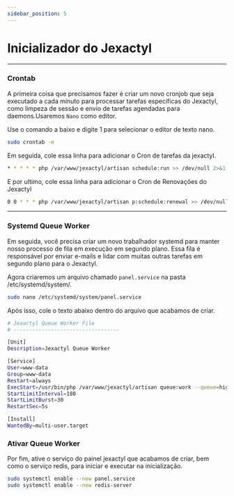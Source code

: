 ```yaml
---
sidebar_position: 5
---
```


# Inicializador do Jexactyl

***

### Crontab
A primeira coisa que precisamos fazer é criar um novo cronjob que seja executado a cada minuto para processar tarefas específicas do Jexactyl, como limpeza de sessão e envio de tarefas agendadas para daemons.Usaremos `Nano` como editor.

Use o comando a baixo e digite 1 para selecionar o editor de texto nano.

```bash
sudo crontab -e
```

Em seguida, cole essa linha para adicionar o Cron de tarefas da jexactyl.

```bash
* * * * * php /var/www/jexactyl/artisan schedule:run >> /dev/null 2>&1
```

E por ultimo, cole essa linha para adicionar o Cron de Renovações do Jexactyl

```bash
0 0 * * * php /var/www/jexactyl/artisan p:schedule:renewal >> /dev/null 2>&1
```

***

### Systemd Queue Worker
Em seguida, você precisa criar um novo trabalhador systemd para manter nosso processo de fila em execução em segundo plano. Essa fila é responsável por enviar e-mails e lidar com muitas outras tarefas em segundo plano para o Jexactyl.

Agora criaremos um arquivo chamado `panel.service` na pasta /etc/systemd/system/.

```bash
sudo nano /etc/systemd/system/panel.service
```

Após isso, cole o texto abaixo dentro do arquivo que acabamos de criar.

```bash
# Jexactyl Queue Worker File
# ----------------------------------

[Unit]
Description=Jexactyl Queue Worker

[Service]
User=www-data
Group=www-data
Restart=always
ExecStart=/usr/bin/php /var/www/jexactyl/artisan queue:work --queue=high,standard,low --sleep=3 --tries=3
StartLimitInterval=180
StartLimitBurst=30
RestartSec=5s

[Install]
WantedBy=multi-user.target
```

### Ativar Queue Worker
Por fim, ative o serviço do painel jexactyl que acabamos de criar, bem como o serviço redis, para iniciar e executar na inicialização.
```bash
sudo systemctl enable --now panel.service
sudo systemctl enable --now redis-server
```
